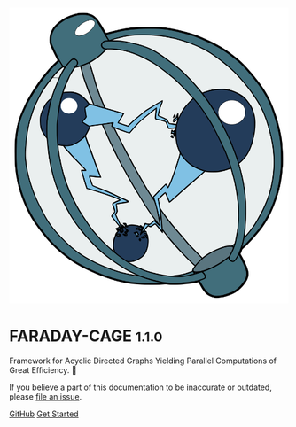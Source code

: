 <small>&nbsp;&nbsp;&nbsp;&nbsp;</small>
![logo](_media/fcage.svg ':size=200')

# FARADAY-CAGE <small>1.1.0</small>

Framework for Acyclic Directed Graphs Yielding Parallel Computations of Great Efficiency. 🤖




If you believe a part of this documentation to be inaccurate or outdated, please
[file an issue](https://github.com/dice-group/faraday-cage/issues/new).



[GitHub](https://github.com/dice-group/faraday-cage/)
[Get Started](#FARADAY-CAGE)